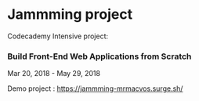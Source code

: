 # Jammming project

Codecademy Intensive project:

### Build Front-End Web Applications from Scratch
Mar 20, 2018 - May 29, 2018

Demo project : <https://jammming-mrmacvos.surge.sh/>
